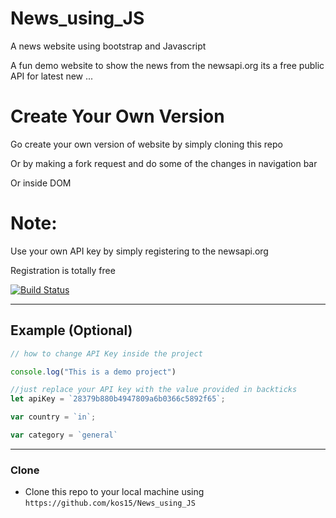 # News_using_JS
A news website using bootstrap and Javascript

A fun demo website to show the news from the newsapi.org
its a free public API for latest new ...

# Create Your Own Version
Go create your own version of website by simply cloning this repo

Or by making a fork request and do some of the changes in navigation bar 

Or inside DOM 

# Note:
Use your own API key by simply registering to the newsapi.org

Registration is totally free

[![Build Status](http://img.shields.io/travis/badges/badgerbadgerbadger.svg?style=flat-square)](https://travis-ci.org/badges/badgerbadgerbadger)

---

## Example (Optional)

```javascript
// how to change API Key inside the project

console.log("This is a demo project")

//just replace your API key with the value provided in backticks
let apiKey = `28379b880b4947809a6b0366c5892f65`;

var country = `in`;

var category = `general`

```

---

### Clone

- Clone this repo to your local machine using `https://github.com/kos15/News_using_JS`
